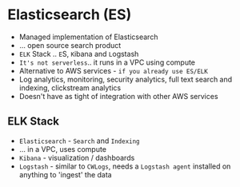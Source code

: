 # Elasticsearch (ES)

- Managed implementation of Elasticsearch
- ... open source search product
- `ELK` Stack .. `E`S, `K`ibana and `L`ogstash
- `It's not serverless`.. it runs in a VPC using compute
- Alternative to AWS services - `if you already use ES/ELK`
- Log analytics, monitoring, security analytics, full text search and indexing, clickstream analytics
- Doesn't have as tight of integration with other AWS services

## ELK Stack

- `Elasticsearch` - `Search` and `Indexing`
- ... in a VPC, uses compute
- `Kibana` - visualization / dashboards
- `Logstash` - similar to `CWLogs`, needs a `Logstash agent` installed on anything to 'ingest' the data
